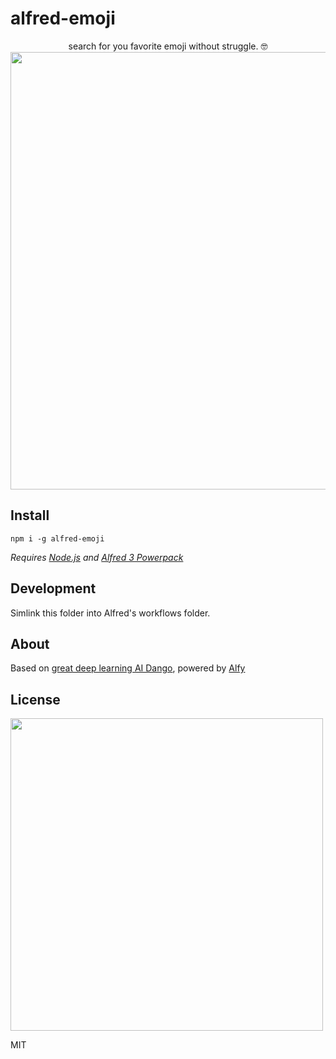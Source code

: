 # alfred-emoji

<div align="center">
search for you favorite emoji without struggle. 🤓
  
<img src="https://i.imgur.com/OL3WST0.png" width="700">
</div>

## Install

`npm i -g alfred-emoji`  

*Requires [Node.js](https://nodejs.org/en/) and [Alfred 3 Powerpack](https://www.alfredapp.com/powerpack/)*

## Development

Simlink this folder into Alfred's workflows folder.

## About

Based on [great deep learning AI Dango](https://getdango.com/), powered by [Alfy](https://github.com/sindresorhus/alfy)

## License

<img src="https://media.giphy.com/media/AuIvUrZpzBl04/giphy.gif" width="500">

MIT
